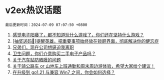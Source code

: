 # v2ex热议话题

`最后更新时间：2024-07-09 07:07:50 +0800`

1. [感觉电子阳痿了，都不知道玩什么游戏了，你们还在坚持什么游戏？](https://www.v2ex.com/t/1055652)
1. [[抽奖送码🎁]提醒英雄，把重要事项始终放在锁屏界面，彻底解决你的健忘症](https://www.v2ex.com/t/1055571)
1. [兄弟们，现在公司想逼迫我离职](https://www.v2ex.com/t/1055560)
1. [卫生问题，你们介意购买二手电子产品吗？](https://www.v2ex.com/t/1055590)
1. [关于汽车贴防晒膜的问题](https://www.v2ex.com/t/1055545)
1. [关于骑公路车 or 山地车上班通勤和周末周边游体验，希望大家给个建议！](https://www.v2ex.com/t/1055538)
1. [在升级到 go1.21 与兼容 Win7 之间，你会如何选择？](https://www.v2ex.com/t/1055524)

